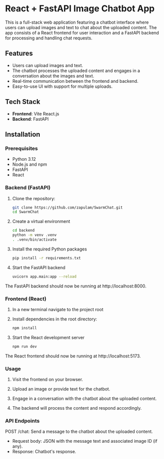 # React + FastAPI Image Chatbot App

This is a full-stack web application featuring a chatbot interface where users can upload images and text to chat about the uploaded content. The app consists of a React frontend for user interaction and a FastAPI backend for processing and handling chat requests.

## Features

- Users can upload images and text.
- The chatbot processes the uploaded content and engages in a conversation about the images and text.
- Real-time communication between the frontend and backend.
- Easy-to-use UI with support for multiple uploads.

## Tech Stack

- **Frontend**: Vite React.js
- **Backend**: FastAPI

## Installation

### Prerequisites

- Python 3.12
- Node.js and npm
- FastAPI
- React

### Backend (FastAPI)

1. Clone the repository:

   ```bash
   git clone https://github.com/zapulam/SwarmChat.git
   cd SwarmChat
   ```

2. Create a virtual environment

    ```bash
    cd backend
    python -m venv .venv
    . .venv/bin/activate
    ```

3. Install the required Python packages

    ```bash
    pip install -r requirements.txt
    ```

4. Start the FastAPI backend

    ```bash
    uvicorn app.main:app --reload
    ```

The FastAPI backend should now be running at http://localhost:8000.

### Frontend (React)

1. In a new terminal navigate to the project root

2. Install dependencies in the root directory:

    ```bash
    npm install
    ```

3. Start the React development server

    ```bash
    npm run dev
    ```

The React frontend should now be running at http://localhost:5173.

### Usage

1. Visit the frontend on your browser.

2. Upload an image or provide text for the chatbot.

3. Engage in a conversation with the chatbot about the uploaded content.

4. The backend will process the content and respond accordingly.

### API Endpoints

POST /chat: Send a message to the chatbot about the uploaded content.

- Request body: JSON with the message text and associated image ID (if any).
- Response: Chatbot's response.

